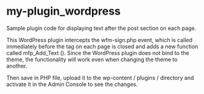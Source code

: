 # my-plugin_wordpress

Sample plugin code for displaying text after the post section on each page.

This WordPress plugin intercepts the wfm-sign.php  event, which is called immediately before the </body> tag on each page is closed and adds a new function called mfp_Add_Text (). 
Since the WordPress plugin does not bind to the theme, the functionality will work even when changing the theme to another. 

Then save in PHP file, upload it to the wp-content / plugins / directory and activate it in the Admin Console to see the changes.
